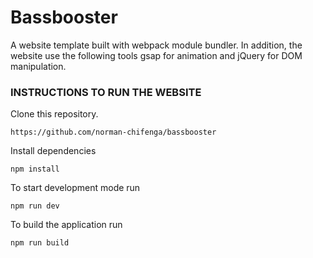 # Bassbooster

A website template built with webpack module bundler.
In addition, the website use the following tools
gsap for animation and jQuery for DOM manipulation.


### INSTRUCTIONS TO RUN THE WEBSITE
Clone this repository.

```
https://github.com/norman-chifenga/bassbooster
```

Install dependencies
```
npm install
```

To start development mode run

```
npm run dev
```
To build the application run
```
npm run build
```